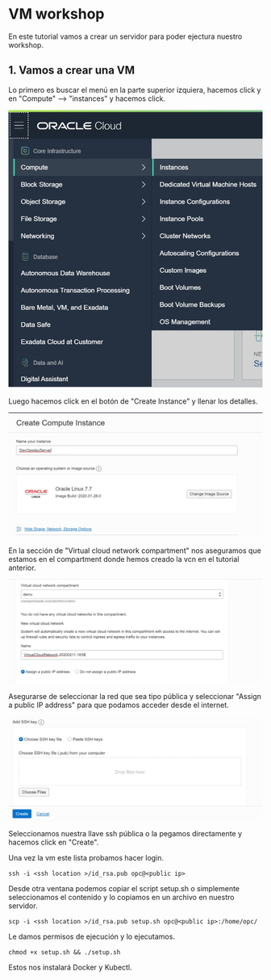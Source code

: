 # VM workshop

En este tutorial vamos a crear un servidor para poder ejectura nuestro workshop.

## 1. Vamos a crear una VM

Lo primero es buscar el menú en la parte superior izquiera, hacemos click y en "Compute" --> "instances" y hacemos click.

![console](/img/setup/compute.jpg)

Luego hacemos click en el botón de "Create Instance" y llenar los detalles.

![serverName](/img/setup/vm_name.jpg)

En la sección de "Virtual cloud network compartment" nos aseguramos que estamos en el compartment donde hemos creado la vcn en el tutorial anterior.

![net](/img/setup/vcnypublicip.jpg)

Asegurarse de seleccionar la red que sea tipo pública y seleccionar "Assign a public IP  address" para que podamos acceder desde el internet.

![ssh](/img/setup/sshkey.jpg)

Seleccionamos nuestra llave ssh pública o la pegamos directamente y hacemos click en "Create".

Una vez la vm este lista probamos hacer login.

```shell
ssh -i <ssh location >/id_rsa.pub opc@<public ip>
```

Desde otra ventana podemos copiar el script setup.sh o simplemente seleccionamos el contenido y lo copiamos en un archivo en nuestro servidor.

```shell
scp -i <ssh location >/id_rsa.pub setup.sh opc@<public ip>:/home/opc/
```

Le damos permisos de ejecución y lo ejecutamos.

```shell
chmod +x setup.sh && ./setup.sh
```

Estos nos instalará Docker y Kubectl.